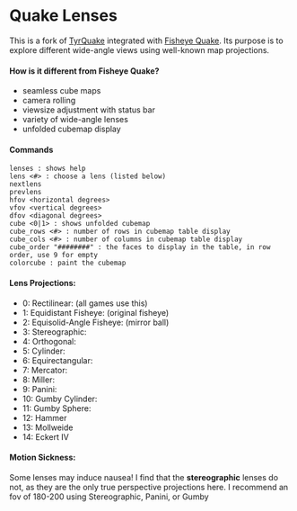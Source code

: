 # Quake Lenses

This is a fork of [TyrQuake](http://disenchant.net/engine.html) integrated with [Fisheye Quake](http://strlen.com/gfxengine/fisheyequake/). Its purpose is to explore different wide-angle views using well-known map projections.

#### How is it different from Fisheye Quake?
* seamless cube maps
* camera rolling
* viewsize adjustment with status bar
* variety of wide-angle lenses
* unfolded cubemap display

#### Commands
    lenses : shows help
    lens <#> : choose a lens (listed below)
    nextlens
    prevlens
    hfov <horizontal degrees>
    vfov <vertical degrees>
    dfov <diagonal degrees>
    cube <0|1> : shows unfolded cubemap
    cube_rows <#> : number of rows in cubemap table display
    cube_cols <#> : number of columns in cubemap table display
    cube_order "########" : the faces to display in the table, in row order, use 9 for empty
    colorcube : paint the cubemap

#### Lens Projections:
* 0: Rectilinear: (all games use this)
* 1: Equidistant Fisheye: (original fisheye)
* 2: Equisolid-Angle Fisheye: (mirror ball)
* 3: Stereographic:
* 4: Orthogonal:
* 5: Cylinder: 
* 6: Equirectangular:
* 7: Mercator:
* 8: Miller:
* 9: Panini:
* 10: Gumby Cylinder:
* 11: Gumby Sphere: 
* 12: Hammer
* 13: Mollweide
* 14: Eckert IV

#### Motion Sickness:
Some lenses may induce nausea! I find that the **stereographic** lenses do not, as they are the only true perspective projections here.  I recommend an fov of 180-200 using Stereographic, Panini, or Gumby
